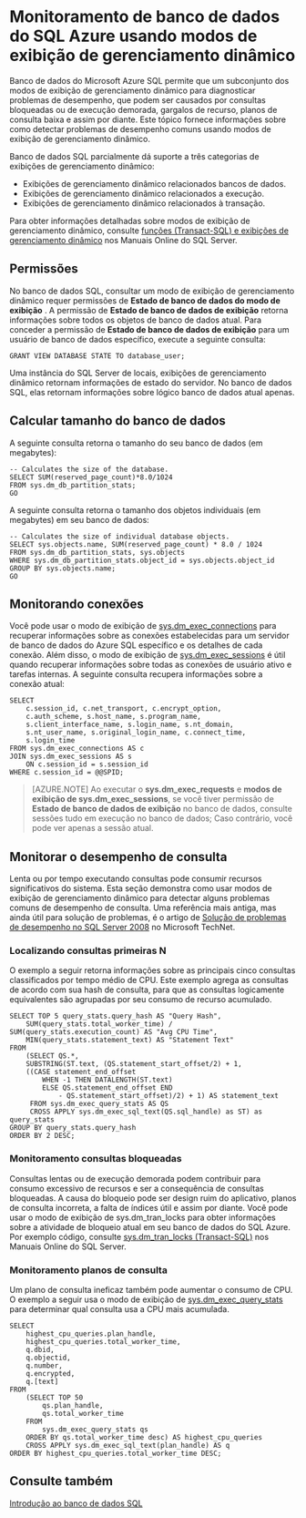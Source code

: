 <properties
   pageTitle="Banco de dados do SQL Azure usando modos de exibição de gerenciamento dinâmico de monitoramento | Microsoft Azure"
   description="Saiba como detectar e diagnosticar problemas de desempenho comuns usando modos de exibição de gerenciamento dinâmico para monitorar a Microsoft Azure SQL Database."
   services="sql-database"
   documentationCenter=""
   authors="CarlRabeler"
   manager="jhubbard"
   editor=""
   tags=""/>

<tags
   ms.service="sql-database"
   ms.devlang="na"
   ms.topic="article"
   ms.tgt_pltfrm="na"
   ms.workload="data-management"
   ms.date="09/20/2016"
   ms.author="carlrab"/>

# <a name="monitoring-azure-sql-database-using-dynamic-management-views"></a>Monitoramento de banco de dados do SQL Azure usando modos de exibição de gerenciamento dinâmico

Banco de dados do Microsoft Azure SQL permite que um subconjunto dos modos de exibição de gerenciamento dinâmico para diagnosticar problemas de desempenho, que podem ser causados por consultas bloqueadas ou de execução demorada, gargalos de recurso, planos de consulta baixa e assim por diante. Este tópico fornece informações sobre como detectar problemas de desempenho comuns usando modos de exibição de gerenciamento dinâmico.

Banco de dados SQL parcialmente dá suporte a três categorias de exibições de gerenciamento dinâmico:

- Exibições de gerenciamento dinâmico relacionados bancos de dados.
- Exibições de gerenciamento dinâmico relacionados a execução.
- Exibições de gerenciamento dinâmico relacionados à transação.

Para obter informações detalhadas sobre modos de exibição de gerenciamento dinâmico, consulte [funções (Transact-SQL) e exibições de gerenciamento dinâmico](https://msdn.microsoft.com/library/ms188754.aspx) nos Manuais Online do SQL Server.

## <a name="permissions"></a>Permissões

No banco de dados SQL, consultar um modo de exibição de gerenciamento dinâmico requer permissões de **Estado de banco de dados do modo de exibição** . A permissão de **Estado de banco de dados de exibição** retorna informações sobre todos os objetos de banco de dados atual.
Para conceder a permissão de **Estado de banco de dados de exibição** para um usuário de banco de dados específico, execute a seguinte consulta:

```GRANT VIEW DATABASE STATE TO database_user; ```

Uma instância do SQL Server de locais, exibições de gerenciamento dinâmico retornam informações de estado do servidor. No banco de dados SQL, elas retornam informações sobre lógico banco de dados atual apenas.

## <a name="calculating-database-size"></a>Calcular tamanho do banco de dados

A seguinte consulta retorna o tamanho do seu banco de dados (em megabytes):

```
-- Calculates the size of the database.
SELECT SUM(reserved_page_count)*8.0/1024
FROM sys.dm_db_partition_stats;
GO
```

A seguinte consulta retorna o tamanho dos objetos individuais (em megabytes) em seu banco de dados:

```
-- Calculates the size of individual database objects.
SELECT sys.objects.name, SUM(reserved_page_count) * 8.0 / 1024
FROM sys.dm_db_partition_stats, sys.objects
WHERE sys.dm_db_partition_stats.object_id = sys.objects.object_id
GROUP BY sys.objects.name;
GO
```

## <a name="monitoring-connections"></a>Monitorando conexões

Você pode usar o modo de exibição de [sys.dm_exec_connections](https://msdn.microsoft.com/library/ms181509.aspx) para recuperar informações sobre as conexões estabelecidas para um servidor de banco de dados do Azure SQL específico e os detalhes de cada conexão. Além disso, o modo de exibição de [sys.dm_exec_sessions](https://msdn.microsoft.com/library/ms176013.aspx) é útil quando recuperar informações sobre todas as conexões de usuário ativo e tarefas internas.
A seguinte consulta recupera informações sobre a conexão atual:

```
SELECT
    c.session_id, c.net_transport, c.encrypt_option,
    c.auth_scheme, s.host_name, s.program_name,
    s.client_interface_name, s.login_name, s.nt_domain,
    s.nt_user_name, s.original_login_name, c.connect_time,
    s.login_time
FROM sys.dm_exec_connections AS c
JOIN sys.dm_exec_sessions AS s
    ON c.session_id = s.session_id
WHERE c.session_id = @@SPID;
```

> [AZURE.NOTE] Ao executar o **sys.dm_exec_requests** e **modos de exibição de sys.dm_exec_sessions**, se você tiver permissão de **Estado de banco de dados de exibição** no banco de dados, consulte sessões tudo em execução no banco de dados; Caso contrário, você pode ver apenas a sessão atual.

## <a name="monitoring-query-performance"></a>Monitorar o desempenho de consulta

Lenta ou por tempo executando consultas pode consumir recursos significativos do sistema. Esta seção demonstra como usar modos de exibição de gerenciamento dinâmico para detectar alguns problemas comuns de desempenho de consulta. Uma referência mais antiga, mas ainda útil para solução de problemas, é o artigo de [Solução de problemas de desempenho no SQL Server 2008](http://download.microsoft.com/download/D/B/D/DBDE7972-1EB9-470A-BA18-58849DB3EB3B/TShootPerfProbs2008.docx) no Microsoft TechNet.

### <a name="finding-top-n-queries"></a>Localizando consultas primeiras N

O exemplo a seguir retorna informações sobre as principais cinco consultas classificados por tempo médio de CPU. Este exemplo agrega as consultas de acordo com sua hash de consulta, para que as consultas logicamente equivalentes são agrupadas por seu consumo de recurso acumulado.

```
SELECT TOP 5 query_stats.query_hash AS "Query Hash",
    SUM(query_stats.total_worker_time) / SUM(query_stats.execution_count) AS "Avg CPU Time",
    MIN(query_stats.statement_text) AS "Statement Text"
FROM
    (SELECT QS.*,
    SUBSTRING(ST.text, (QS.statement_start_offset/2) + 1,
    ((CASE statement_end_offset
        WHEN -1 THEN DATALENGTH(ST.text)
        ELSE QS.statement_end_offset END
            - QS.statement_start_offset)/2) + 1) AS statement_text
     FROM sys.dm_exec_query_stats AS QS
     CROSS APPLY sys.dm_exec_sql_text(QS.sql_handle) as ST) as query_stats
GROUP BY query_stats.query_hash
ORDER BY 2 DESC;
```

### <a name="monitoring-blocked-queries"></a>Monitoramento consultas bloqueadas

Consultas lentas ou de execução demorada podem contribuir para consumo excessivo de recursos e ser a consequência de consultas bloqueadas. A causa do bloqueio pode ser design ruim do aplicativo, planos de consulta incorreta, a falta de índices útil e assim por diante. Você pode usar o modo de exibição de sys.dm_tran_locks para obter informações sobre a atividade de bloqueio atual em seu banco de dados do SQL Azure. Por exemplo código, consulte [sys.dm_tran_locks (Transact-SQL)](https://msdn.microsoft.com/library/ms190345.aspx) nos Manuais Online do SQL Server.

### <a name="monitoring-query-plans"></a>Monitoramento planos de consulta

Um plano de consulta ineficaz também pode aumentar o consumo de CPU. O exemplo a seguir usa o modo de exibição de [sys.dm_exec_query_stats](https://msdn.microsoft.com/library/ms189741.aspx) para determinar qual consulta usa a CPU mais acumulada.

```
SELECT
    highest_cpu_queries.plan_handle,
    highest_cpu_queries.total_worker_time,
    q.dbid,
    q.objectid,
    q.number,
    q.encrypted,
    q.[text]
FROM
    (SELECT TOP 50
        qs.plan_handle,
        qs.total_worker_time
    FROM
        sys.dm_exec_query_stats qs
    ORDER BY qs.total_worker_time desc) AS highest_cpu_queries
    CROSS APPLY sys.dm_exec_sql_text(plan_handle) AS q
ORDER BY highest_cpu_queries.total_worker_time DESC;
```

## <a name="see-also"></a>Consulte também

[Introdução ao banco de dados SQL](sql-database-technical-overview.md)
